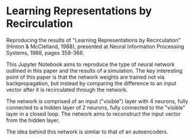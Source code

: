 # Learning Representations by Recirculation

Reproducing the results of "Learning Representations by Recirculation" (Hinton &amp; McClelland, 1988), presented at Neural Information Processing Systems, 1988, pages 358-366.

This Jupyter Notebook aims to reproduce the type of neural network outlined in this paper and the results of a simulation. The key interesting point of this paper is that the network weights are trained not via backpropagation, but instead by comparing the difference to an input vector after it is recirculated through the network.

The network is comprised of an input ("visible") layer with 4 neurons, fully connected to a hidden layer of 2 neurons, fully connected to the "visible" layer in a closed loop. The network aims to reconstruct the input vector from the hidden layer.

The idea behind this network is similar to that of an autoencoders.
